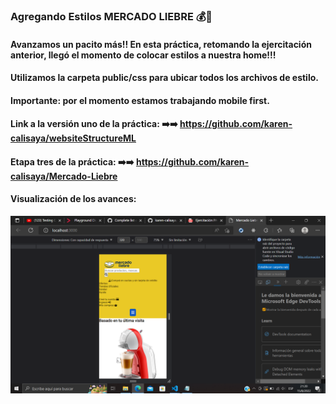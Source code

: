 ### Agregando Estilos MERCADO LIEBRE 💰🐇
#### Avanzamos un pacito más!! En esta práctica, retomando la ejercitación anterior, llegó el momento de colocar estilos a nuestra home!!! 
#### Utilizamos la carpeta public/css para ubicar todos los archivos de estilo.
#### Importante: por el momento estamos trabajando mobile first. 
#### Link a la versión uno de la práctica: ➡️➡️ <https://github.com/karen-calisaya/websiteStructureML>
#### Etapa tres de la práctica: ➡️➡️ <https://github.com/karen-calisaya/Mercado-Liebre>
#### Visualización de los avances: 
![image](/public/images/stylesML.png)